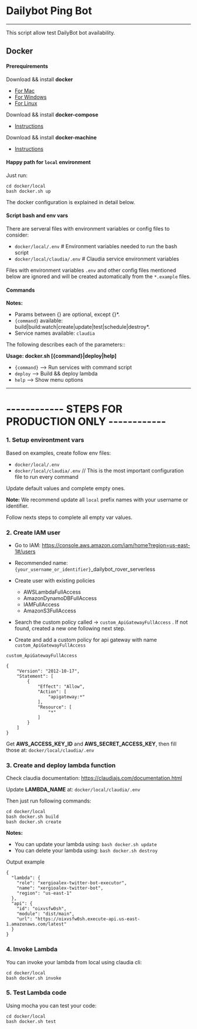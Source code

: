 # Dailybot Ping Bot
---

This script allow test DailyBot bot availability.


## Docker

#### Prerequirements

Download && install **docker**
- [For Mac](https://download.docker.com/mac/stable/Docker.dmg)
- [For Windows](https://download.docker.com/win/stable/InstallDocker.msi)
- [For Linux](https://docs.docker.com/engine/getstarted/step_one/#docker-for-linux)

Download && install **docker-compose**
- [Instructions](https://docs.docker.com/compose/install/)

Download && install **docker-machine**
- [Instructions](https://docs.docker.com/machine/install-machine/)


#### Happy path for `local` environment

Just run:
```
cd docker/local
bash docker.sh up
```

The docker configuration is explained in detail below.

#### Script bash and env vars

There are serveral files with environment variables or config files to consider:

- `docker/local/.env` # Environment variables needed to run the bash script
- `docker/local/claudia/.env` # Claudia service environment variables

Files with environment variables `.env` and other config files mentioned below are ignored and will be created automatically from the `*.example` files.

#### Commands

**Notes:**

- Params between {} are optional, except {}*.
- `{command}` available: build|build:watch|create|update|test|schedule|destroy*.
- Service names available: `claudia`

The following describes each of the parameters::

**Usage: docker.sh [{command}|deploy|help]**

* `{command}` --> Run services with command script
* `deploy` --> Build && deploy lambda
* `help` --> Show menu options



---

# ------------ STEPS FOR PRODUCTION ONLY ------------

### 1. Setup environtment vars

Based on examples, create follow env files:

- `docker/local/.env`
- `docker/local/claudia/.env` // This is the most important configuration file to run every command

Update default values and complete empty ones.

**Note:** We recommend update all `local` prefix names with your username or identifier.

Follow nexts steps to complete all empty var values.

### 2. Create IAM user

- Go to IAM: https://console.aws.amazon.com/iam/home?region=us-east-1#/users
- Recommended name: `{your_username_or_identifier}`_dailybot_rover_serverless
- Create user with existing policies
  - AWSLambdaFullAccess
  - AmazonDynamoDBFullAccess
  - IAMFullAccess
  - AmazonS3FullAccess

- Search the custom policy called -> `custom_ApiGatewayFullAccess` . If not found, created a new one following next step.
- Create and add a custom policy for api gateway with name `custom_ApiGatewayFullAccess`

```
custom_ApiGatewayFullAccess

{
    "Version": "2012-10-17",
    "Statement": [
        {
            "Effect": "Allow",
            "Action": [
                "apigateway:*"
            ],
            "Resource": [
                "*"
            ]
        }
    ]
}
```

Get **AWS_ACCESS_KEY_ID** and **AWS_SECRET_ACCESS_KEY**, then fill those at: `docker/local/claudia/.env`


### 3. Create and deploy lambda function

Check claudia documentation: https://claudiajs.com/documentation.html

Update **LAMBDA_NAME** at: `docker/local/claudia/.env`

Then just run following commands:
```
cd docker/local
bash docker.sh build
bash docker.sh create
```

**Notes:**

- You can update your lambda using: `bash docker.sh update`
- You can delete your lambda using: `bash docker.sh destroy`


Output example
```
{
  "lambda": {
    "role": "xergioalex-twitter-bot-executor",
    "name": "xergioalex-twitter-bot",
    "region": "us-east-1"
  },
  "api": {
    "id": "oixvsfw0sh",
    "module": "dist/main",
    "url": "https://oixvsfw0sh.execute-api.us-east-1.amazonaws.com/latest"
  }
}
```

### 4. Invoke Lambda

You can invoke your lambda from local using claudia cli:
```
cd docker/local
bash docker.sh invoke
```

### 5. Test Lambda code

Using mocha you can test your code:
```
cd docker/local
bash docker.sh test
```

